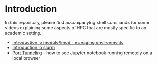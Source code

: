 # Introduction 

In this repository, please find accompanying shell commands for some videos explaining some aspects of HPC that are mostly specific to an academic setting. 

- [Introduction to module/lmod - managing environments](https://youtu.be/tu9cmUrutgE)
- [Introduction to slurm](https://youtu.be/RY7yeW3X2-U)
- [Port Tunneling](https://youtu.be/Nb2ERdr5KD0) - how to see Jupyter notebook running remotely on a local browser
